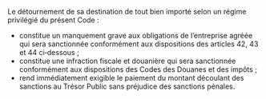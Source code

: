 Le détournement de sa destination de tout bien importé selon un régime privilégié du présent Code :
- constitue un manquement grave aux obligations de l’entreprise agréée qui sera sanctionnée conformément aux dispositions des articles 42, 43 et 44 ci‐dessous ;
- constitue une infraction fiscale et douanière qui sera sanctionnée conformément aux dispositions des Codes des Douanes et des impôts ;
- rend immédiatement exigible le paiement du montant découlant des sanctions au Trésor Public sans préjudice des sanctions pénales.